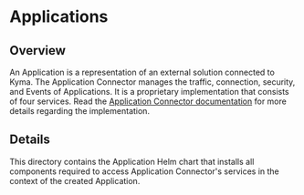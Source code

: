 # Applications

## Overview

An Application is a representation of an external solution connected to Kyma. The Application Connector manages the traffic, connection, security, and Events of Applications. It is a proprietary implementation that consists of four services.
Read the [Application Connector documentation](../../../../docs/01-overview/02-main-areas/application-connectivity) for more details regarding the implementation.

## Details

This directory contains the Application Helm chart that installs all components required to access Application Connector's services in the context of the created Application.
